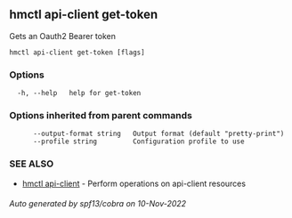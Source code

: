 ## hmctl api-client get-token

Gets an Oauth2 Bearer token

```
hmctl api-client get-token [flags]
```

### Options

```
  -h, --help   help for get-token
```

### Options inherited from parent commands

```
      --output-format string   Output format (default "pretty-print")
      --profile string         Configuration profile to use
```

### SEE ALSO

* [hmctl api-client](hmctl_api-client.md)	 - Perform operations on api-client resources

###### Auto generated by spf13/cobra on 10-Nov-2022
